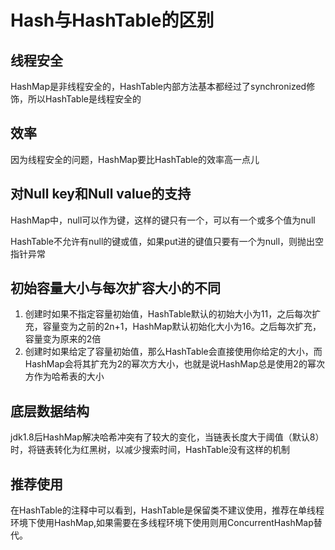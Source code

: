 # Hash与HashTable的区别

## 线程安全

HashMap是非线程安全的，HashTable内部方法基本都经过了synchronized修饰，所以HashTable是线程安全的

## 效率

因为线程安全的问题，HashMap要比HashTable的效率高一点儿

## 对Null key和Null value的支持

HashMap中，null可以作为键，这样的键只有一个，可以有一个或多个值为null

HashTable不允许有null的键或值，如果put进的键值只要有一个为null，则抛出空指针异常

## 初始容量大小与每次扩容大小的不同

1. 创建时如果不指定容量初始值，HashTable默认的初始大小为11，之后每次扩充，容量变为之前的2n+1，HashMap默认初始化大小为16。之后每次扩充，容量变为原来的2倍
2. 创建时如果给定了容量初始值，那么HashTable会直接使用你给定的大小，而HashMap会将其扩充为2的幂次方大小，也就是说HashMap总是使用2的幂次方作为哈希表的大小

## 底层数据结构

jdk1.8后HashMap解决哈希冲突有了较大的变化，当链表长度大于阈值（默认8）时，将链表转化为红黑树，以减少搜索时间，HashTable没有这样的机制

## 推荐使用

在HashTable的注释中可以看到，HashTable是保留类不建议使用，推荐在单线程环境下使用HashMap,如果需要在多线程环境下使用则用ConcurrentHashMap替代。